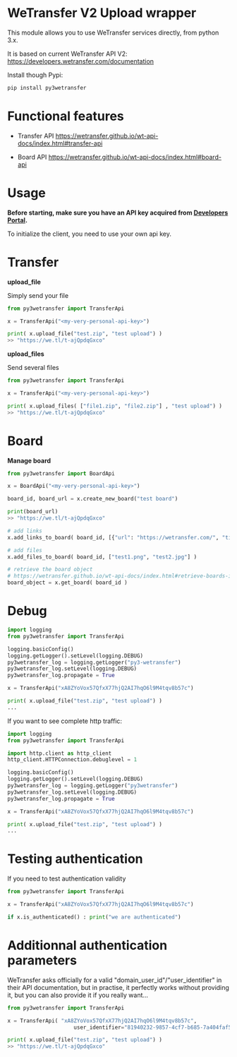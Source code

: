 # WeTransfer V2 Upload wrapper

This module allows you to use WeTransfer services directly, from python 3.x.

It is based on current WeTransfer API V2: https://developers.wetransfer.com/documentation

Install though Pypi:
```sh
pip install py3wetransfer
```

# Functional features
  - Transfer API
https://wetransfer.github.io/wt-api-docs/index.html#transfer-api

  - Board API
https://wetransfer.github.io/wt-api-docs/index.html#board-api

# Usage
**Before starting, make sure you have an API key acquired from [Developers Portal](https://developers.wetransfer.com/).**

To initialize the client, you need to use your own api key. 

# Transfer

**upload_file**

Simply send your file
```python
from py3wetransfer import TransferApi

x = TransferApi("<my-very-personal-api-key>")

print( x.upload_file("test.zip", "test upload") )
>> "https://we.tl/t-ajQpdqGxco"
```

**upload_files**

Send several files
```python
from py3wetransfer import TransferApi

x = TransferApi("<my-very-personal-api-key>")

print( x.upload_files( ["file1.zip", "file2.zip"] , "test upload") )
>> "https://we.tl/t-ajQpdqGxco"
```

# Board

**Manage board**

```python
from py3wetransfer import BoardApi

x = BoardApi("<my-very-personal-api-key>")

board_id, board_url = x.create_new_board("test board")

print(board_url)
>> "https://we.tl/t-ajQpdqGxco"

# add links
x.add_links_to_board( board_id, [{"url": "https://wetransfer.com/", "title": "WeTransfer"}] )

# add files
x.add_files_to_board( board_id, ["test1.png", "test2.jpg"] )

# retrieve the board object 
# https://wetransfer.github.io/wt-api-docs/index.html#retrieve-boards-information
board_object = x.get_board( board_id )
```

# Debug
```python
import logging
from py3wetransfer import TransferApi

logging.basicConfig()
logging.getLogger().setLevel(logging.DEBUG)
py3wetransfer_log = logging.getLogger("py3-wetransfer")
py3wetransfer_log.setLevel(logging.DEBUG)
py3wetransfer_log.propagate = True

x = TransferApi("xA8ZYoVox57QfxX77hjQ2AI7hqO6l9M4tqv8b57c")

print( x.upload_file("test.zip", "test upload") )
...
```

If you want to see complete http traffic:
```python
import logging
from py3wetransfer import TransferApi

import http.client as http_client
http_client.HTTPConnection.debuglevel = 1

logging.basicConfig()
logging.getLogger().setLevel(logging.DEBUG)
py3wetransfer_log = logging.getLogger("py3wetransfer")
py3wetransfer_log.setLevel(logging.DEBUG)
py3wetransfer_log.propagate = True

x = TransferApi("xA8ZYoVox57QfxX77hjQ2AI7hqO6l9M4tqv8b57c")

print( x.upload_file("test.zip", "test upload") )
...
```

# Testing authentication
If you need to test authentication validity
```python
from py3wetransfer import TransferApi

x = TransferApi("xA8ZYoVox57QfxX77hjQ2AI7hqO6l9M4tqv8b57c")

if x.is_authenticated() : print("we are authenticated")
```

# Additionnal authentication parameters
WeTransfer asks officially for a valid "domain_user_id"/"user_identifier" in their API documentation, but in practise, it perfectly works without providing it, but you can also provide it if you really want...
```python
from py3wetransfer import TransferApi

x = TransferApi( "xA8ZYoVox57QfxX77hjQ2AI7hqO6l9M4tqv8b57c", 
                     user_identifier="81940232-9857-4cf7-b685-7a404faf5205")

print( x.upload_file("test.zip", "test upload") )
>> "https://we.tl/t-ajQpdqGxco"
```
